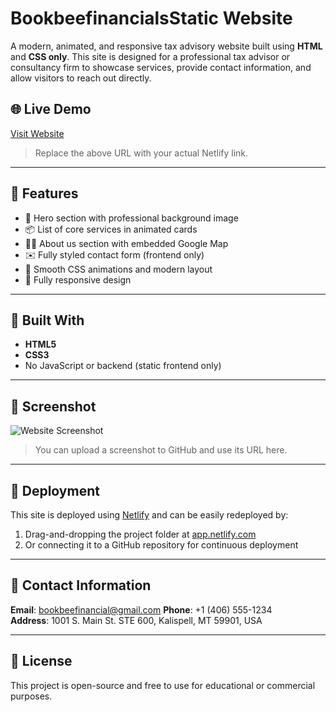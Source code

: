 # BookbeefinancialsStatic Website

A modern, animated, and responsive tax advisory website built using **HTML** and **CSS only**. This site is designed for a professional tax advisor or consultancy firm to showcase services, provide contact information, and allow visitors to reach out directly.

## 🌐 Live Demo

[Visit Website](https://bookbeefinancials.netlify.app/)

> Replace the above URL with your actual Netlify link.

---

## 📁 Features

- 🎯 Hero section with professional background image
- 📦 List of core services in animated cards
- 🧑‍💼 About us section with embedded Google Map
- ✉️ Fully styled contact form (frontend only)
- 🎨 Smooth CSS animations and modern layout
- 📱 Fully responsive design

---

## 🔧 Built With

- **HTML5**
- **CSS3**
- No JavaScript or backend (static frontend only)

---

## 📸 Screenshot

![Website Screenshot](https://via.placeholder.com/1000x600.png?text=Add+Your+Screenshot+Here)

> You can upload a screenshot to GitHub and use its URL here.

---

## 🚀 Deployment

This site is deployed using [Netlify](https://www.netlify.com/) and can be easily redeployed by:

1. Drag-and-dropping the project folder at [app.netlify.com](https://app.netlify.com)
2. Or connecting it to a GitHub repository for continuous deployment

---

## 📍 Contact Information

**Email**: bookbeefinancial@gmail.com
**Phone**: +1 (406) 555-1234  
**Address**: 1001 S. Main St. STE 600, Kalispell, MT 59901, USA  

---

## 📄 License

This project is open-source and free to use for educational or commercial purposes.
